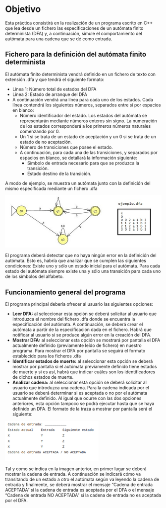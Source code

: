 # Objetivo
Esta práctica consistirá en la realización de un programa escrito en C++ que lea desde un fichero las especificaciones de un autómata finito determinista (DFA) y, a continuación, simule el comportamiento del autómata para una cadena que se dé como entrada. 


## Fichero para la definición del autómata finito determinista
El autómata finito determinista vendrá definido en un fichero de texto con extensión .dfa y que tendrá el siguiente formato: 
- Línea 1: Número total de estados del DFA
- Línea 2: Estado de arranque del DFA 
- A continuación vendrá una línea para cada uno de los estados. Cada línea contendrá los siguientes números, separados entre sí por espacios en blanco:
   - Número identificador del estado. Los estados del autómata se representarán mediante números enteros sin signo. La numeración de los estados corresponderá a los primeros números naturales comenzando por 0. 
   - Un 1 si se trata de un estado de aceptación y un 0 si se trata de un estado de no aceptación.
   - Número de transiciones que posee el estado. 
   - A continuación, para cada una de las transiciones, y separados por espacios en blanco, se detallará la información siguiente: 
      - Símbolo de entrada necesario para que se produzca la transición. 
      - Estado destino de la transición. 


A modo de ejemplo, se muestra un autómata junto con la definición del mismo especificada mediante un fichero .dfa

![Ejemplo DFA](images/SimulacionDFA.jpg)

El programa deberá detectar que no haya ningún error en la definición del autómata. Esto es, habría que analizar que se cumplen las siguientes condiciones: 
Existe uno y sólo un estado inicial para el autómata. 
Para cada estado del autómata siempre existe una y sólo una transición para cada uno de los símbolos del alfabeto. 

## Funcionamiento general del programa
El programa principal debería ofrecer al usuario las siguientes opciones: 

- **Leer DFA:** al seleccionar esta opción se deberá solicitar al usuario que introduzca el nombre del fichero .dfa donde se encuentra la especificación del autómata. A continuación, se deberá crear el autómata a partir de la especificación dada en el fichero. Habrá que notificar al usuario si se produce algún error en la creación del DFA.
- **Mostrar DFA:** al seleccionar esta opción se mostrará por pantalla el DFA actualmente definido (previamente leído de fichero) en nuestro programa. Para mostrar el DFA por pantalla se seguirá el formato establecido para los ficheros .dfa
- **Identificar estados de muerte:** al seleccionar esta opción se deberá mostrar por pantalla si el autómata previamente definido tiene estados de muerte y si es así, habrá que indicar cuáles son los identificadores de dichos estados de muerte.
- **Analizar cadena:** al seleccionar esta opción se deberá solicitar al usuario que introduzca una cadena. Para la cadena indicada por el usuario se deberá determinar si es aceptada o no por el autómata actualmente definido. Al igual que ocurre con las dos opciones anteriores, esta opción tampoco se podrá ejecutar hasta que se haya definido un DFA. El formato de la traza a mostrar por pantalla será el siguiente: 

![Ejemplo aceptada-no_aceptada](images/jemplo_aceptada-no_aceptada.jpg)

Tal y como se indica en la imagen anterior, en primer lugar se deberá mostrar la cadena de entrada. A continuación se indicará cómo va transitando de un estado a otro el autómata según va leyendo la cadena de entrada y finalmente, se deberá mostrar el mensaje “Cadena de entrada ACEPTADA” si la cadena de entrada es aceptada por el DFA o el mensaje “Cadena de entrada NO ACEPTADA” si la cadena de entrada no es aceptada por el DFA. 


